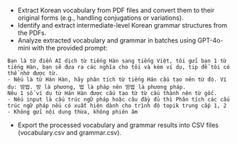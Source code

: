 - Extract Korean vocabulary from PDF files and convert them to their original forms (e.g., handling conjugations or variations).
- Identify and extract intermediate-level Korean grammar structures from the PDFs.
- Analyze extracted vocabulary and grammar in batches using GPT-4o-mini with the provided prompt:
```
Bạn là từ điển AI dịch từ tiếng Hàn sang tiếng Việt, tôi gửi bạn 1 từ tiếng Hàn, bạn sẽ đưa ra các nghĩa cho tôi và kèm ví dụ, tip để tôi có thể nhớ được từ.                           
- Nếu là từ Hán Hàn, hãy phân tích từ tiếng Hán cấu tạo nên từ đó. Ví dụ: 방법. 방 là phương, 법 là pháp nên 방법 là phương pháp.
Nêu 1 số ví dụ từ Hán Hàn được cấu tạo từ từ cấu thành nên từ gốc.                             
- Nếu input là cấu trúc ngữ pháp hoặc câu đầy đủ thì Phân tích các cấu trúc ngữ pháp nếu có xuất hiện dành cho trình độ topik trung cấp 1, 2
- Không gửi nội dung thừa, không phiên âm
```
- Export the processed vocabulary and grammar results into CSV files (vocabulary.csv and grammar.csv).